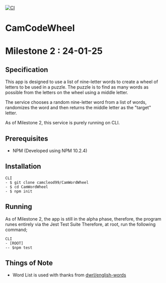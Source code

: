 [![CI](https://github.com/camcleod99/CamWordWheel/actions/workflows/ci.yml/badge.svg)](https://github.com/camcleod99/CamWordWheel/actions/workflows/ci.yml)

# CamCodeWheel 
# Milestone 2 : 24-01-25

## Specification

This app is designed to use a list of nine-letter words to create a wheel of letters to be used in a puzzle.
The puzzle is to find as many words as possible from the letters on the wheel using a middle letter.

The service chooses a random nine-letter word from a list of words, randomizes the word and then returns the middle 
letter as the "target" letter.

As of Milestone 2, this service is purely running on CLI.

## Prerequisites

- NPM (Developed using NPM 10.2.4)

## Installation

```
CLI
- $ git clone camcleod99/CamWordWheel
- $ cd CamWordWheel
- $ npm init
```

## Running

As of Milestone 2, the app is still in the alpha phase, therefore, the program runes entirely via the Jest Test Suite
Therefore, at root, run the following command;

```
CLI
- [ROOT]
-- $npm test
```

## Things of Note

- Word List is used with thanks from [dwrl/english-words](https://github.com/dwyl/english-words)